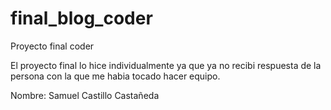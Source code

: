 # final_blog_coder
Proyecto final coder

El proyecto final lo hice individualmente ya que ya no recibi respuesta de la persona con la que me habia tocado hacer equipo.

Nombre: Samuel Castillo Castañeda
